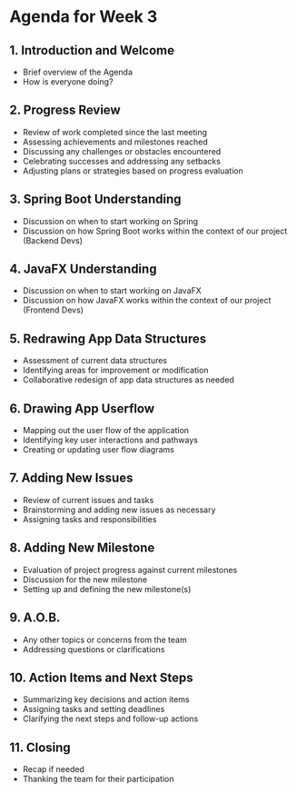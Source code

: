 # Agenda for Week 3

## 1. Introduction and Welcome
   - Brief overview of the Agenda
   - How is everyone doing?

## 2. Progress Review
   - Review of work completed since the last meeting
   - Assessing achievements and milestones reached
   - Discussing any challenges or obstacles encountered
   - Celebrating successes and addressing any setbacks
   - Adjusting plans or strategies based on progress evaluation

## 3. Spring Boot Understanding
   - Discussion on when to start working on Spring
   - Discussion on how Spring Boot works within the context of our project (Backend Devs)

## 4. JavaFX Understanding
   - Discussion on when to start working on JavaFX
   - Discussion on how JavaFX works within the context of our project (Frontend Devs)

## 5. Redrawing App Data Structures
   - Assessment of current data structures
   - Identifying areas for improvement or modification
   - Collaborative redesign of app data structures as needed

## 6. Drawing App Userflow
   - Mapping out the user flow of the application
   - Identifying key user interactions and pathways
   - Creating or updating user flow diagrams

## 7. Adding New Issues
   - Review of current issues and tasks
   - Brainstorming and adding new issues as necessary
   - Assigning tasks and responsibilities

## 8. Adding New Milestone
   - Evaluation of project progress against current milestones
   - Discussion for the new milestone
   - Setting up and defining the new milestone(s)

## 9. A.O.B.
   - Any other topics or concerns from the team
   - Addressing questions or clarifications

## 10. Action Items and Next Steps
   - Summarizing key decisions and action items
   - Assigning tasks and setting deadlines
   - Clarifying the next steps and follow-up actions

## 11. Closing
   - Recap if needed
   - Thanking the team for their participation
